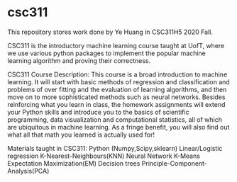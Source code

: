 # csc311
This repository stores work done by Ye Huang in CSC311H5 2020 Fall.

CSC311 is the introductory machine learning course taught at UofT, where we use various python packages to implement the popular machine learning algorithm
and proving their correctness.

CSC311 Course Description:
This course is a broad introduction to machine learning.  It will start with basic methods of regression and classification and problems of over fitting and 
the evaluation of learning algorithms, and then move on to more sophisticated methods such as neural networks.
Besides reinforcing what you learn in class, the homework assignments will extend your Python skills and introduce you to the basics of scientific programming,
data visualization and computational statistics, all of which are ubiquitous in machine learning. 
As a fringe benefit, you will also find out what all that math you learned is actually used for!

Materials taught in CSC311:
Python (Numpy,Scipy,sklearn)
Linear/Logistic regression
K-Nearest-Neighbours(KNN)
Neural Network
K-Means
Expectation Maximization(EM)
Decision trees
Principle-Component-Analysis(PCA)
